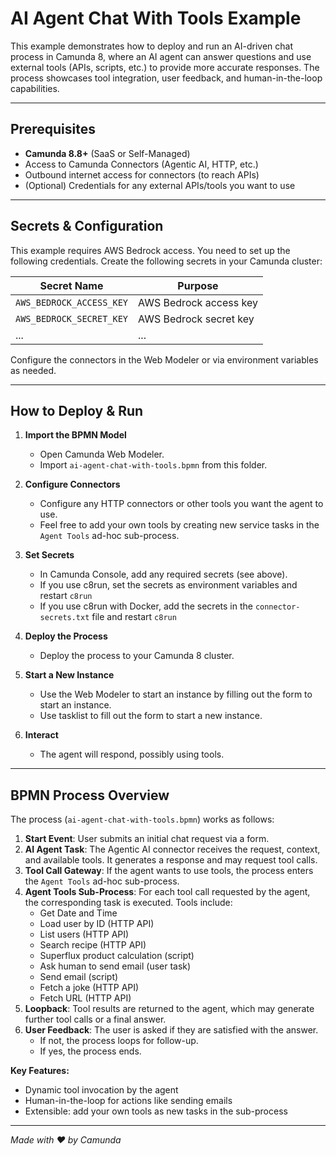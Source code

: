 # AI Agent Chat With Tools Example

This example demonstrates how to deploy and run an AI-driven chat process in Camunda 8, where an AI agent can answer questions and use external tools (APIs, scripts, etc.) to provide more accurate responses. The process showcases tool integration, user feedback, and human-in-the-loop capabilities.

---

## Prerequisites

- **Camunda 8.8+** (SaaS or Self-Managed)
- Access to Camunda Connectors (Agentic AI, HTTP, etc.)
- Outbound internet access for connectors (to reach APIs)
- (Optional) Credentials for any external APIs/tools you want to use

---

## Secrets & Configuration

This example requires AWS Bedrock access. You need to set up the following credentials. Create the following secrets in your Camunda cluster:

| Secret Name                  | Purpose                        |
|------------------------------|--------------------------------|
| `AWS_BEDROCK_ACCESS_KEY`     | AWS Bedrock access key         |
| `AWS_BEDROCK_SECRET_KEY`     | AWS Bedrock secret key         |
| ...                          | ...                            |

Configure the connectors in the Web Modeler or via environment variables as needed.

---

## How to Deploy & Run

1. **Import the BPMN Model**
	- Open Camunda Web Modeler.
	- Import `ai-agent-chat-with-tools.bpmn` from this folder.

2. **Configure Connectors**
	- Configure any HTTP connectors or other tools you want the agent to use.
    - Feel free to add your own tools by creating new service tasks in the `Agent Tools` ad-hoc sub-process.

3. **Set Secrets**
	- In Camunda Console, add any required secrets (see above).
    - If you use c8run, set the secrets as environment variables and restart `c8run`
    - If you use c8run with Docker, add the secrets in the `connector-secrets.txt` file and restart `c8run`

4. **Deploy the Process**
	- Deploy the process to your Camunda 8 cluster.

5. **Start a New Instance**
	- Use the Web Modeler to start an instance by filling out the form to start an instance.
	- Use tasklist to fill out the form to start a new instance.

6. **Interact**
	- The agent will respond, possibly using tools.

---

## BPMN Process Overview

The process (`ai-agent-chat-with-tools.bpmn`) works as follows:

1. **Start Event**: User submits an initial chat request via a form.
2. **AI Agent Task**: The Agentic AI connector receives the request, context, and available tools. It generates a response and may request tool calls.
3. **Tool Call Gateway**: If the agent wants to use tools, the process enters the `Agent Tools` ad-hoc sub-process.
4. **Agent Tools Sub-Process**: For each tool call requested by the agent, the corresponding task is executed. Tools include:
	- Get Date and Time
	- Load user by ID (HTTP API)
	- List users (HTTP API)
	- Search recipe (HTTP API)
	- Superflux product calculation (script)
	- Ask human to send email (user task)
	- Send email (script)
	- Fetch a joke (HTTP API)
	- Fetch URL (HTTP API)
5. **Loopback**: Tool results are returned to the agent, which may generate further tool calls or a final answer.
6. **User Feedback**: The user is asked if they are satisfied with the answer.
	- If not, the process loops for follow-up.
	- If yes, the process ends.

**Key Features:**
- Dynamic tool invocation by the agent
- Human-in-the-loop for actions like sending emails
- Extensible: add your own tools as new tasks in the sub-process

---

_Made with ❤️ by Camunda_
